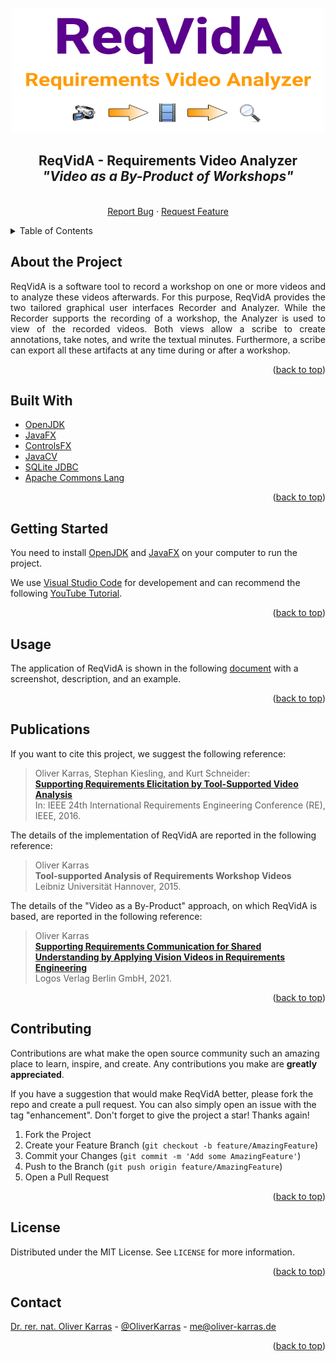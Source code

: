 <!-- PROJECT SHIELDS -->
<!--
*** I'm using markdown "reference style" links for readability.
*** Reference links are enclosed in brackets [ ] instead of parentheses ( ).
*** See the bottom of this document for the declaration of the reference variables
*** for contributors-url, forks-url, etc. This is an optional, concise syntax you may use.
*** https://www.markdownguide.org/basic-syntax/#reference-style-links
-->
<!--[![Twitter][twitter-shield]][twitter-url]
[![LinkedIn][linkedin-shield]][linkedin-url]
-->

<!-- PROJECT LOGO -->
<br />
<div align="center">
  <a href="https://github.com/okarras/ReqVidA">
    <img src="src/resources/icons/splashscreen.gif" alt="Logo" width="500" height="200">
  </a>

<h2 align="center">ReqVidA - Requirements Video Analyzer<br/>
<i>"Video as a By-Product of Workshops"</i></h2>

  <p align="center">
  <br />
    <!--<a href="https://github.com/okarras/ReqVidA">View Demo</a>
    ·-->
    <a href="https://github.com/okarras/ReqVidA/issues">Report Bug</a>
    ·
    <a href="https://github.com/okarras/ReqVidA/issues">Request Feature</a>
  </p>
</div>

<!-- TABLE OF CONTENTS -->
<details>
  <summary>Table of Contents</summary>
  <ol>
    <li><a href="#about-the-project">About the Project</a></li>
    <li><a href="#built-with">Built With</a></li>
    <li><a href="#getting-started">Getting Started</a></li>
    <li><a href="#usage">Usage</a></li>
    <li><a href="#publications">Publications</a></li>
    <li><a href="#contributing">Contributing</a></li>
    <li><a href="#license">License</a></li>
    <li><a href="#contact">Contact</a></li>
  </ol>
</details>

<!-- ABOUT THE PROJECT -->
## About the Project

<!--[![Product Name Screen Shot][product-screenshot]](https://github.com/okarras/ContiVQAExp)-->

<p align="justify">
    ReqVidA is a software tool to record a workshop on one or more videos and to analyze these videos afterwards. For this purpose, ReqVidA provides the two tailored graphical user interfaces Recorder and Analyzer. While the Recorder supports the recording of a workshop, the Analyzer is used to view of the recorded videos. Both views allow a scribe to create annotations, take notes, and write the textual minutes. Furthermore, a scribe can export all these artifacts at any time during or after a workshop.
</p>

<p align="right">(<a href="#top">back to top</a>)</p>

<!-- BUILT WITH -->
## Built With

* [OpenJDK](https://openjdk.java.net/)
* [JavaFX](https://openjfx.io/)
* [ControlsFX](https://github.com/controlsfx/controlsfx)
* [JavaCV](https://github.com/bytedeco/javacv)
* [SQLite JDBC](https://github.com/xerial/sqlite-jdbc)
* [Apache Commons Lang](https://github.com/apache/commons-lang)

<p align="right">(<a href="#top">back to top</a>)</p>

<!-- GETTING STARTED -->
## Getting Started
You need to install [OpenJDK](https://openjdk.java.net/) and [JavaFX](https://openjfx.io/) on your computer to run the project.

We use [Visual Studio Code](https://code.visualstudio.com/) for developement and can recommend the following [YouTube Tutorial](https://www.youtube.com/watch?v=H67COH9F718).

<p align="right">(<a href="#top">back to top</a>)</p>

<!-- USAGE EXAMPLES -->
## Usage
The application of ReqVidA is shown in the following [document](example/README.md) with a screenshot, description, and an example.

<p align="right">(<a href="#top">back to top</a>)</p>

<!-- PUBLICATIONS -->
## Publications

If you want to cite this project, we suggest the following reference:

>Oliver Karras, Stephan Kiesling, and Kurt Schneider:<br/>
>[__Supporting Requirements Elicitation by Tool-Supported Video Analysis__](https://ieeexplore.ieee.org/abstract/document/7765520)<br/>
>In: IEEE 24th International Requirements Engineering Conference (RE), IEEE, 2016.

The details of the implementation of ReqVidA are reported in the following reference:

>Oliver Karras<br/>
>__Tool-supported Analysis of Requirements Workshop Videos__<br/>
>Leibniz Universität Hannover, 2015.

The details of the "Video as a By-Product" approach, on which ReqVidA is based, are reported in the following reference:

>Oliver Karras<br/>
>[__Supporting Requirements Communication for Shared Understanding by Applying Vision Videos in Requirements Engineering__](https://books.google.de/books?id=sEoyEAAAQBAJ&printsec=frontcover&hl=de#v=onepage&q&f=false)<br/>
>Logos Verlag Berlin GmbH, 2021.

<p align="right">(<a href="#top">back to top</a>)</p>

<!-- CONTRIBUTING -->
## Contributing

Contributions are what make the open source community such an amazing place to learn, inspire, and create. Any contributions you make are **greatly appreciated**.

If you have a suggestion that would make ReqVidA better, please fork the repo and create a pull request. You can also simply open an issue with the tag "enhancement".
Don't forget to give the project a star! Thanks again!

1. Fork the Project
2. Create your Feature Branch (`git checkout -b feature/AmazingFeature`)
3. Commit your Changes (`git commit -m 'Add some AmazingFeature'`)
4. Push to the Branch (`git push origin feature/AmazingFeature`)
5. Open a Pull Request

<p align="right">(<a href="#top">back to top</a>)</p>

<!-- LICENSE -->
## License

Distributed under the MIT License. See `LICENSE` for more information.

<p align="right">(<a href="#top">back to top</a>)</p>

<!-- CONTACT -->
## Contact

[Dr. rer. nat. Oliver Karras](https://www.oliver-karras.de) - [@OliverKarras](https://twitter.com/OliverKarras) - me@oliver-karras.de

<p align="right">(<a href="#top">back to top</a>)</p>
